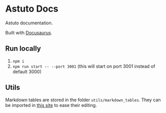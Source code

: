 # Astuto Docs

Astuto documentation.

Built with [Docusaurus](https://docusaurus.io/).

## Run locally

1. `npm i`
2. `npm run start -- --port 3001` (this will start on port 3001 instead of default 3000)

## Utils

Markdown tables are stored in the folder `utils/markdown_tables`. They can be imported in [this site](https://www.tablesgenerator.com/markdown_tables) to ease their editing.